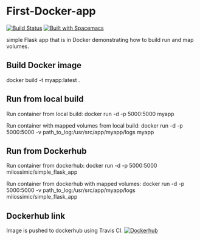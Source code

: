 # First-Docker-app


[![Build Status](https://travis-ci.org/MilosSimic/First-Docker-app.svg?branch=master)](https://travis-ci.org/MilosSimic/First-Docker-app) [![Built with Spacemacs](https://cdn.rawgit.com/syl20bnr/spacemacs/442d025779da2f62fc86c2082703697714db6514/assets/spacemacs-badge.svg)](http://spacemacs.org)

simple Flask app that is in Docker demonstrating how to build run and map volumes.


## Build Docker image
docker build -t myapp:latest .


## Run from local build
Run container from local build:
docker run -d -p 5000:5000 myapp

Run container with mapped volumes from local build:
docker run -d -p 5000:5000 -v path_to_log:/usr/src/app/myapp/logs myapp


## Run from Dockerhub
Run container from dockerhub:
docker run -d -p 5000:5000 milossimic/simple_flask_app

Run container from dockerhub with mapped volumes:
docker run -d -p 5000:5000 -v path_to_log:/usr/src/app/myapp/logs milossimic/simple_flask_app


## Dockerhub link
Image is pushed to dockerhub using Travis CI.
[![Dockerhub](https://www.docker.com/sites/default/files/Dockerized%20Apps_icon.png)](https://hub.docker.com/r/milossimic/simple_flask_app/)
